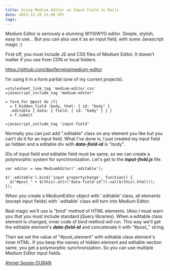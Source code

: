```yaml
---
title: Using Medium Editor as Input Field in Rails
date: 2013-12-10 21:06 UTC
tags:
---
```


Medium Editor is seriously a stunning WYSIWYG editor. Simple, stylish, easy to use… But you can also use it as an input field, with some Javascript magic :)

First off, you must include JS and CSS files of Medium Editor. It doesn’t matter if you use from CDN or local folders.

<https://github.com/daviferreira/medium-editor>

I’m using it in a form partial (one of my current projects).

    =stylesheet_link_tag 'medium-editor.css'
    =javascript_include_tag 'medium-editor'

    = form_for @post do |f|
      = f.hidden_field :body, html: { id: "body" }
      .editable { data: { field: { id: "body" } } }
      = f.submit

    =javascript_include_tag 'input-field'


Normally you can just add ".editable" class on any element you like but you can't do it for an input field. What I've done is, I just created my input field as hidden and a editable div with ***data-field-id*** is "body".

IDs of input field and editable field must be same, so we can create a polymorphic system for synchronization. Let's get to the ***input-field.js*** file.

    var editor = new MediumEditor('.editable');

    $('.editable').bind('input propertychange', function() {
      $("#post_" + $(this).attr("data-field-id")).val($(this).html());
    });


When you create a MediumEditor object with '.editable' class, all elements (except input fields) with '.editable' class will turn into Medium Editor.

Real magic we'll use is "bind" method of HTML elements. (Also I must warn you that you must include standard jQuery libraries). When a editable class element is changed, inner code of bind method will run. This way we'll get the editable element's ***data-field-id*** and concatenate it with "#post_" string.

Then we set the value of "#post_element" with editable class element's inner HTML. If you keep the names of hidden element and editable section same, you get a polymorphic synchronization. So you can use multiple Medium Editor input fields.


[Ahmet Sezgin DURAN](http://twitter.com/@marjinal1st)